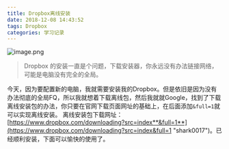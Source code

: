 ```yaml
---
title: Dropbox离线安装
date: 2018-12-08 14:43:52
tags: Dropbox
categories: 学习记录
---
```


![image.png](https://upload-images.jianshu.io/upload_images/3478485-d5fc4ecb48065677.png?imageMogr2/auto-orient/strip%7CimageView2/2/w/1240)

> Dropbox 的安装一直是个问题，下载安装器，你永远没有办法链接网络，可能是电脑没有完全的全局。

今天，因为要配置新的电脑，我就需要安装我的Dropbox。但是依旧是因为没有办法彻底的全局FQ，所以我就想着下载离线包，然后我就就Google，找到了下载离线安装包的办法，你只要在官网下载页面网址的基础上，在后面添加`&full=1`就可以实现离线安装。
离线安装包下载网址：[https://www.dropbox.com/downloading?src=index**&full=1**](https://www.dropbox.com/downloading?src=index&full=1 "shark0017")。已经顺利安装，下面可以愉快的使用了。